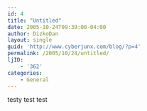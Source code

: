 ```yaml
---
id: 4
title: "Untitled"
date: 2005-10-24T09:39:00-04:00
author: DizkoDan
layout: single
guid: 'http://www.cyberjunx.com/blog/?p=4'
permalink: /2005/10/24/untitled/
ljID:
    - '362'
categories:
    - General
---
```


testy test test
